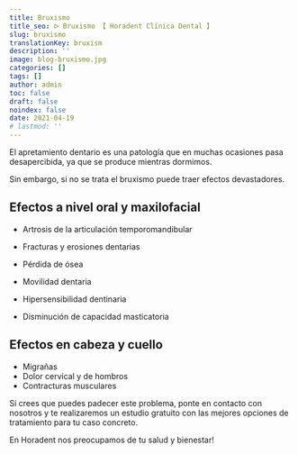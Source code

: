 ```yaml
---
title: Bruxismo
title_seo: ᐅ Bruxismo 【 Horadent Clínica Dental 】
slug: bruxismo
translationKey: bruxism
description: ''
image: blog-bruxismo.jpg
categories: []
tags: []
author: admin
toc: false
draft: false
noindex: false
date: 2021-04-19
# lastmod: ''
---
```

El apretamiento dentario es una patología que en muchas ocasiones pasa
desapercibida, ya que se produce mientras dormimos.

Sin embargo, si no se trata el bruxismo puede traer efectos devastadores.

## Efectos a nivel oral y maxilofacial

- Artrosis de la articulación temporomandibular

- Fracturas y erosiones dentarias
- Pérdida de ósea
- Movilidad dentaria
- Hipersensibilidad dentinaria
- Disminución de capacidad masticatoria

## Efectos en cabeza y cuello

- Migrañas
- Dolor cervical y de hombros
- Contracturas musculares

Si crees que puedes padecer este problema, ponte en contacto con nosotros y
te realizaremos un estudio gratuito con las mejores opciones de tratamiento
para tu caso concreto.

En Horadent nos preocupamos de tu salud y bienestar!
